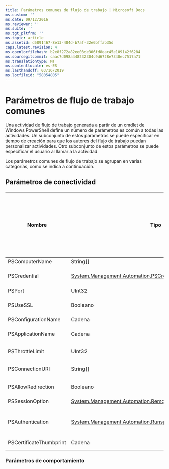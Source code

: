 ```yaml
---
title: Parámetros comunes de flujo de trabajo | Microsoft Docs
ms.custom: ''
ms.date: 09/12/2016
ms.reviewer: ''
ms.suite: ''
ms.tgt_pltfrm: ''
ms.topic: article
ms.assetid: d5891467-8e13-484d-b7af-32e6bffab35d
caps.latest.revision: 4
ms.openlocfilehash: b2e8f272a82ee03de306fd8eac45e109142f6284
ms.sourcegitcommit: caac7d098a448232304c9d6728e7340ec7517a71
ms.translationtype: MT
ms.contentlocale: es-ES
ms.lasthandoff: 03/16/2019
ms.locfileid: "58054805"
---
```

# <a name="common-workflow-parameters"></a>Parámetros de flujo de trabajo comunes

Una actividad de flujo de trabajo generada a partir de un cmdlet de Windows PowerShell define un número de parámetros es común a todas las actividades. Un subconjunto de estos parámetros se puede especificar en tiempo de creación para que los autores del flujo de trabajo puedan personalizar actividades. Otro subconjunto de estos parámetros se puede especificar el usuario al llamar a la actividad.

Los parámetros comunes de flujo de trabajo se agrupan en varias categorías, como se indica a continuación.

## <a name="connectivity-parameters"></a>Parámetros de conectividad

|Nombre|Tipo|Descripción|¿Se pueden especificar por el usuario final en tiempo de ejecución?|¿Se pueden especificar por el autor del flujo de trabajo durante la creación?|¿Se pueden especificar por el autor del flujo de trabajo en la creación de instancias?|
|----------|----------|-----------------|-----------------------------------------------------|------------------------------------------------------------|-----------------------------------------------------------|
|PSComputerName|String[]|Una lista de nombres de equipo para que se va a iniciar trabajos.|Sí|Sí|Sí|
|PSCredential|[System.Management.Automation.PSCredential](/dotnet/api/System.Management.Automation.PSCredential)|Credencial de autenticación que se utilizará para iniciar sesión en los equipos especificados por el parámetro PSComputerName. Este parámetro es válido solo si se especifica PSComputerName.|Sí|Sí|Sí|
|PSPort|UInt32|El puerto que se usará para ejecutar el flujo de trabajo.|Sí|Sí|Sí|
|PSUseSSL|Booleano|Utilice el protocolo de capa de Sockets seguros (SSL) para establecer una conexión segura con el equipo remoto para ejecutar el flujo de trabajo.|Sí|Sí|Sí|
|PSConfigurationName|Cadena|La configuración de sesión utilizada para ejecutar el flujo de trabajo.|Sí|Sí|Sí|
|PSApplicationName|Cadena|La parte del nombre de aplicación de la conexión URI para la ejecución de flujo de trabajo. Use este parámetro solo cuando no se usa el parámetro ConnectionURI.|Sí|Sí|Sí|
|PSThrottleLimit|UInt32|El número máximo de conexiones simultáneas que se pueden establecer para ejecutar el flujo de trabajo.|Sí|Por determinar|Sí|
|PSConnectionURI|String[]|Una matriz de identificadores URI completo que especifique los puntos de conexión para las sesiones interactivas utilizadas para ejecutar el flujo de trabajo.|Sí|Sí|Sí|
|PSAllowRedirection|Booleano|Especifica si se permite la redirección de esta conexión a un URI alternativo para ejecutar el flujo de trabajo.|Sí|Sí|Sí|
|PSSessionOption|[System.Management.Automation.Remoting.Pssessionoption](/dotnet/api/System.Management.Automation.Remoting.PSSessionOption)|Opciones avanzadas para la sesión utilizada para ejecutar el flujo de trabajo.|Sí|Sí|Sí|
|PSAuthentication|[System.Management.Automation.Runspaces.Authenticationmechanism](/dotnet/api/System.Management.Automation.Runspaces.AuthenticationMechanism)|Un valor de la [System.Management.Automation.Runspaces.Authenticationmechanism](/dotnet/api/System.Management.Automation.Runspaces.AuthenticationMechanism) enumeración que especifica el mecanismo de autenticación utilizado para autenticar las credenciales del usuario.|Sí|Sí|Sí|
|PSCertificateThumbprint|Cadena|Digital certificado de clave pública (X509) de una cuenta de usuario que tenga permiso para ejecutar el flujo de trabajo.|Sí|Sí|Sí|

### <a name="behavior-parameters"></a>Parámetros de comportamiento